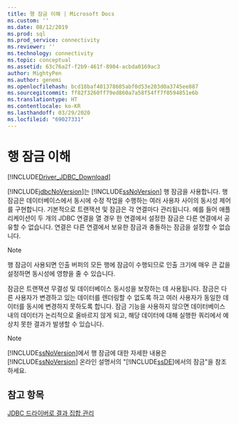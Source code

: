 ```yaml
---
title: 행 잠금 이해 | Microsoft Docs
ms.custom: ''
ms.date: 08/12/2019
ms.prod: sql
ms.prod_service: connectivity
ms.reviewer: ''
ms.technology: connectivity
ms.topic: conceptual
ms.assetid: 63c76a2f-f2b9-461f-8904-acbda0169ac3
author: MightyPen
ms.author: genemi
ms.openlocfilehash: bcd18baf401378605abf0d53e203d0a3745ee887
ms.sourcegitcommit: ff82f3260ff79ed860a7a58f54ff7f0594851e6b
ms.translationtype: HT
ms.contentlocale: ko-KR
ms.lasthandoff: 03/29/2020
ms.locfileid: "69027331"
---
```

# <a name="understanding-row-locking"></a>행 잠금 이해

[!INCLUDE[Driver_JDBC_Download](../../includes/driver_jdbc_download.md)]

[!INCLUDE[jdbcNoVersion](../../includes/jdbcnoversion_md.md)]는 [!INCLUDE[ssNoVersion](../../includes/ssnoversion-md.md)] 행 잠금을 사용합니다. 행 잠금은 데이터베이스에서 동시에 수정 작업을 수행하는 여러 사용자 사이의 동시성 제어를 구현합니다. 기본적으로 트랜잭션 및 잠금은 각 연결마다 관리됩니다. 예를 들어 애플리케이션이 두 개의 JDBC 연결을 열 경우 한 연결에서 설정한 잠금은 다른 연결에서 공유할 수 없습니다. 연결은 다른 연결에서 보유한 잠금과 충돌하는 잠금을 설정할 수 없습니다.

> [!NOTE]  
> 행 잠금이 사용되면 인출 버퍼의 모든 행에 잠금이 수행되므로 인출 크기에 매우 큰 값을 설정하면 동시성에 영향을 줄 수 있습니다.

잠금은 트랜잭션 무결성 및 데이터베이스 동시성을 보장하는 데 사용됩니다. 잠금은 다른 사용자가 변경하고 있는 데이터를 렌더링할 수 없도록 하고 여러 사용자가 동일한 데이터를 동시에 변경하지 못하도록 합니다. 잠금 기능을 사용하지 않으면 데이터베이스 내의 데이터가 논리적으로 올바르지 않게 되고, 해당 데이터에 대해 실행한 쿼리에서 예상치 못한 결과가 발생할 수 있습니다.

> [!NOTE]  
> [!INCLUDE[ssNoVersion](../../includes/ssnoversion-md.md)]에서 행 잠금에 대한 자세한 내용은 [!INCLUDE[ssNoVersion](../../includes/ssnoversion-md.md)] 온라인 설명서의 "[!INCLUDE[ssDE](../../includes/ssde_md.md)]에서의 잠금"을 참조하세요.

## <a name="see-also"></a>참고 항목

[JDBC 드라이버로 결과 집합 관리](../../connect/jdbc/managing-result-sets-with-the-jdbc-driver.md)
